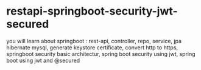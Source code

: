 # restapi-springboot-security-jwt-secured
you will learn about springboot :
rest-api,
controller, repo, service,
jpa hibernate mysql,
generate keystore certificate,
convert http to https,
springboot security basic architectur,
spring boot security using jwt,
spring boot using jwt and @secured
